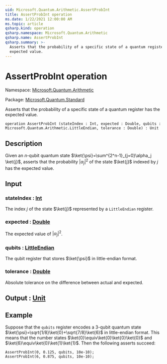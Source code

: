 ```yaml
---
uid: Microsoft.Quantum.Arithmetic.AssertProbInt
title: AssertProbInt operation
ms.date: 1/22/2021 12:00:00 AM
ms.topic: article
qsharp.kind: operation
qsharp.namespace: Microsoft.Quantum.Arithmetic
qsharp.name: AssertProbInt
qsharp.summary: >-
  Asserts that the probability of a specific state of a quantum register has the
  expected value.
---
```


# AssertProbInt operation

Namespace: [Microsoft.Quantum.Arithmetic](xref:Microsoft.Quantum.Arithmetic)

Package: [Microsoft.Quantum.Standard](https://nuget.org/packages/Microsoft.Quantum.Standard)


Asserts that the probability of a specific state of a quantum register has theexpected value.

```qsharp
operation AssertProbInt (stateIndex : Int, expected : Double, qubits : Microsoft.Quantum.Arithmetic.LittleEndian, tolerance : Double) : Unit
```


## Description

Given an $n$-qubit quantum state $\ket{\psi}=\sum^{2^n-1}_{j=0}\alpha_j \ket{j}$,asserts that the probability $|\alpha_j|^2$ of the state $\ket{j}$ indexed by $j$has the expected value.

## Input

### stateIndex : [Int](xref:microsoft.quantum.lang-ref.int)

The index $j$ of the state $\ket{j}$ represented by a `LittleEndian`register.


### expected : [Double](xref:microsoft.quantum.lang-ref.double)

The expected value of $|\alpha_j|^2$.


### qubits : [LittleEndian](xref:Microsoft.Quantum.Arithmetic.LittleEndian)

The qubit register that stores $\ket{\psi}$ in little-endian format.


### tolerance : [Double](xref:microsoft.quantum.lang-ref.double)

Absolute tolerance on the difference between actual and expected.



## Output : [Unit](xref:microsoft.quantum.lang-ref.unit)



## Example

Suppose that the `qubits` register encodes a 3-qubit quantum state$\ket{\psi}=\sqrt{1/8}\ket{0}+\sqrt{7/8}\ket{6}$ in little-endian format.This means that the number states $\ket{0}\equiv\ket{0}\ket{0}\ket{0}$and $\ket{6}\equiv\ket{0}\ket{1}\ket{1}$. Then the following asserts succeed:```qsharpAssertProbInt(0, 0.125, qubits, 10e-10);AssertProbInt(6, 0.875, qubits, 10e-10);```